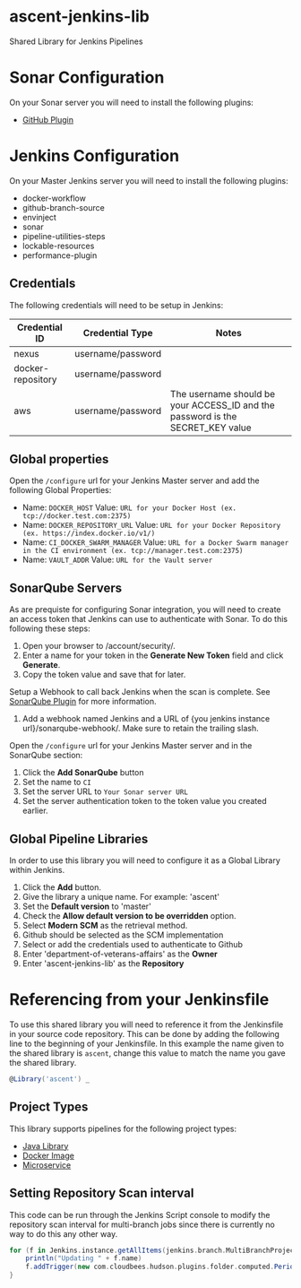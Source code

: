# ascent-jenkins-lib
Shared Library for Jenkins Pipelines

# Sonar Configuration
On your Sonar server you will need to install the following plugins:
* [GitHub Plugin](https://docs.sonarqube.org/display/PLUG/GitHub+Plugin)

# Jenkins Configuration
On your Master Jenkins server you will need to install the following plugins:
* docker-workflow
* github-branch-source
* envinject
* sonar
* pipeline-utilities-steps
* lockable-resources
* performance-plugin

## Credentials
The following credentials will need to be setup in Jenkins:

| Credential ID  | Credential Type | Notes
| ------------- | ------------- | -------------- |
| nexus  | username/password | |
| docker-repository | username/password  | |
| aws | username/password | The username should be your ACCESS_ID and the password is the SECRET_KEY value |

## Global properties
Open the `/configure` url for your Jenkins Master server and add the following Global Properties:
* Name: `DOCKER_HOST` Value: `URL for your Docker Host (ex. tcp://docker.test.com:2375)`
* Name: `DOCKER_REPOSITORY_URL` Value: `URL for your Docker Repository (ex. https://index.docker.io/v1/)`
* Name: `CI_DOCKER_SWARM_MANAGER` Value: `URL for a Docker Swarm manager in the CI environment (ex. tcp://manager.test.com:2375)`
* Name: `VAULT_ADDR` Value: `URL for the Vault server`

## SonarQube Servers
As are prequiste for configuring Sonar integration, you will need to create an access token that Jenkins can use to authenticate with Sonar.
To do this following these steps:
1. Open your browser to <Your Sonar URL>/account/security/.
1. Enter a name for your token in the __Generate New Token__ field and click __Generate__.
1. Copy the token value and save that for later.

Setup a Webhook to call back Jenkins when the scan is complete. See [SonarQube Plugin](https://docs.sonarqube.org/display/SCAN/Analyzing+with+SonarQube+Scanner+for+Jenkins#AnalyzingwithSonarQubeScannerforJenkins-AnalyzinginaJenkinspipeline) for more information.
1. Add a webhook named Jenkins and a URL of {you jenkins instance url}/sonarqube-webhook/. Make sure to retain the trailing slash.

Open the `/configure` url for your Jenkins Master server and in the SonarQube section:
1. Click the __Add SonarQube__ button
1. Set the name to `CI`
1. Set the server URL to `Your Sonar server URL`
1. Set the server authentication token to the token value you created earlier.

## Global Pipeline Libraries
In order to use this library you will need to configure it as a Global Library within Jenkins.
1. Click the __Add__ button.
1. Give the library a unique name. For example: 'ascent'
1. Set the __Default version__ to 'master'
1. Check the __Allow default version to be overridden__ option.
1. Select  __Modern SCM__ as the retrieval method.
1. Github should be selected as the SCM implementation
1. Select or add the credentials used to authenticate to Github
1. Enter 'department-of-veterans-affairs' as the __Owner__
1. Enter 'ascent-jenkins-lib' as the __Repository__

# Referencing from your Jenkinsfile
To use this shared library you will need to reference it from the Jenkinsfile in your source code repository. This can be done by adding the following line to the beginning of your Jenkinsfile. In this example the name given to the shared library is `ascent`, change this value to match the name you gave the shared library.
```groovy
@Library('ascent') _
```

## Project Types
This library supports pipelines for the following project types:
* [Java Library](docs/library.md)
* [Docker Image](docs/docker.md)
* [Microservice](docs/microservice.md)

## Setting Repository Scan interval
This code can be run through the Jenkins Script console to modify the repository scan interval for multi-branch jobs since there
is currently no way to do this any other way.
```groovy
for (f in Jenkins.instance.getAllItems(jenkins.branch.MultiBranchProject.class)) {
    println("Updating " + f.name)
    f.addTrigger(new com.cloudbees.hudson.plugins.folder.computed.PeriodicFolderTrigger("5m"));
}
```
